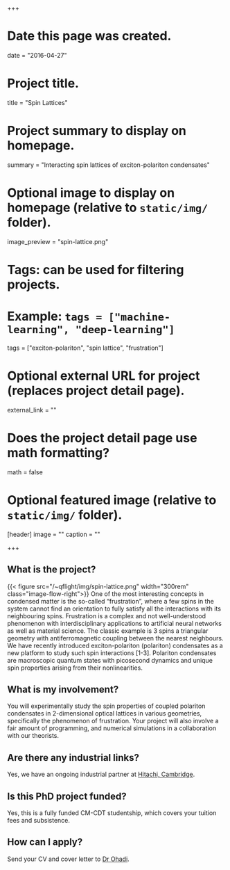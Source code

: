 +++
# Date this page was created.
date = "2016-04-27"

# Project title.
title = "Spin Lattices"

# Project summary to display on homepage.
summary = "Interacting spin lattices of exciton-polariton condensates"

# Optional image to display on homepage (relative to `static/img/` folder).
image_preview = "spin-lattice.png"

# Tags: can be used for filtering projects.
# Example: `tags = ["machine-learning", "deep-learning"]`
tags = ["exciton-polariton", "spin lattice", "frustration"]

# Optional external URL for project (replaces project detail page).
external_link = ""

# Does the project detail page use math formatting?
math = false

# Optional featured image (relative to `static/img/` folder).
[header]
image = ""
caption = ""

+++

## What is the project?

{{< figure src="/~qflight/img/spin-lattice.png" width="300rem" class="image-flow-right">}}
One of the most interesting concepts in condensed matter is the so-called
“frustration”, where a few spins in the system cannot find an orientation to
fully satisfy all the interactions with its neighbouring spins. Frustration is a
complex and not well-understood phenomenon with interdisciplinary applications
to artificial neural networks as well as material science. The classic example
is 3 spins a triangular geometry with antiferromagnetic coupling between the
nearest neighbours. We have recently introduced exciton-polariton (polariton)
condensates as a new platform to study such spin interactions [1-3]. Polariton
condensates are macroscopic quantum states with picosecond dynamics and unique
spin properties arising from their nonlinearities.  

## What is my involvement?

You will experimentally study the spin properties of coupled polariton
condensates in 2-dimensional optical lattices in various geometries,
specifically the phenomenon of frustration. Your project will also involve a
fair amount of programming, and numerical simulations in a collaboration with
our theorists.

## Are there any industrial links?

Yes, we have an ongoing industrial partner at [Hitachi, Cambridge](http://www.hit.phy.cam.ac.uk/).

## Is this PhD project funded?

Yes, this is a fully funded CM-CDT studentship, which covers your tuition fees
and subsistence.

## How can I apply?

Send your CV and cover letter to [Dr Ohadi](mailto:ho35@st-andrews.ac.uk).
